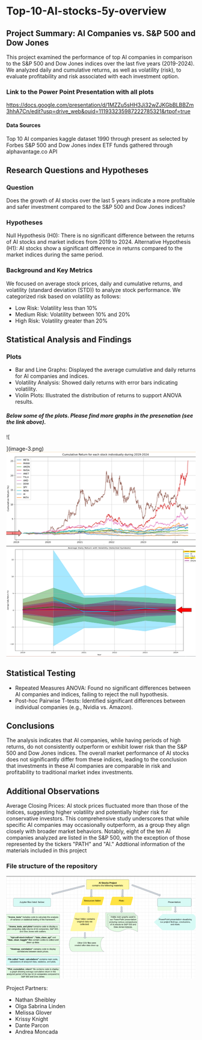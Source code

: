 # Top-10-AI-stocks-5y-overview
## Project Summary: AI Companies vs. S&P 500 and Dow Jones

This project examined the performance of top AI companies in comparison to the S&P 500 and Dow Jones indices over the last five years (2019-2024). We analyzed daily and cumulative returns, as well as volatility (risk), to evaluate profitability and risk associated with each investment option.

###  Link to the Power Point Presentation with all plots
https://docs.google.com/presentation/d/1MZZu5sHH3Ji32wZJKGbBLBBZm3hhA7Cn/edit?usp=drive_web&ouid=111933235987222785321&rtpof=true

#### Data Sources
Top 10 AI companies kaggle dataset 1990 through present as selected by Forbes S&P 500 and Dow Jones index ETF funds gathered through alphavantage.co API

## Research Questions and Hypotheses
### Question
Does the growth of AI stocks over the last 5 years indicate a more profitable and safer investment compared to the S&P 500 and Dow Jones indices?

### Hypotheses
Null Hypothesis (H0): There is no significant difference between the returns of AI stocks and market indices from 2019 to 2024. Alternative Hypothesis (H1): AI stocks show a significant difference in returns compared to the market indices during the same period.

### Background and Key Metrics
We focused on average stock prices, daily and cumulative returns, and volatility (standard deviation (STD)) to analyze stock performance. We categorized risk based on volatility as follows:

* Low Risk: Volatility less than 10%
* Medium Risk: Volatility between 10% and 20%
* High Risk: Volatility greater than 20%

## Statistical Analysis and Findings
### Plots
* Bar and Line Graphs: Displayed the average cumulative and daily returns for AI companies and indices.
* Volatility Analysis: Showed daily returns with error bars indicating volatility.
* Violin Plots: Illustrated the distribution of returns to support ANOVA results.
##### Below some of the plots. Please find more graphs in the presenation (see the link above).
![
    
](image-3.png)
![alt text](image-4.png)
![alt text](image-5.png)

## Statistical Testing
* Repeated Measures ANOVA: Found no significant differences between AI companies and indices, failing to reject the null hypothesis.
* Post-hoc Pairwise T-tests: Identified significant differences between individual companies (e.g., Nvidia vs. Amazon).
## Conclusions
The analysis indicates that AI companies, while having periods of high returns, do not consistently outperform or exhibit lower risk than the S&P 500 and Dow Jones indices. The overall market performance of AI stocks does not significantly differ from these indices, leading to the conclusion that investments in these AI companies are comparable in risk and profitability to traditional market index investments.

## Additional Observations
Average Closing Prices: AI stock prices fluctuated more than those of the indices, suggesting higher volatility and potentially higher risk for conservative investors.
This comprehensive study underscores that while specific AI companies may occasionally outperform, as a group they align closely with broader market behaviors.
Notably, eight of the ten AI companies analyzed are listed in the S&P 500, with the exception of those represented by the tickers "PATH" and "AI."
Addtional information of the materials included in this project

### File structure of the repository
![alt text](image-2.png)

Project Partners:
* Nathan Sheibley
* Olga Sabrina Linden
* Melissa Glover
* Krissy Knight
* Dante Parcon
* Andrea Moncada

